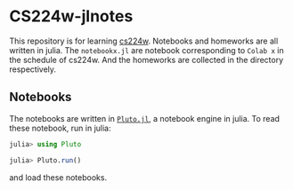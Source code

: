 # CS224w-jlnotes

This repository is for learning [cs224w](http://web.stanford.edu/class/cs224w/). Notebooks and homeworks are all written in julia. The `notebookx.jl` are notebook corresponding to `Colab x` in the schedule of cs224w. And the homeworks are collected in the directory respectively. 

## Notebooks

The notebooks are written in [`Pluto.jl`](https://github.com/fonsp/Pluto.jl), a notebook engine in julia. To read these notebook, run in julia:

```julia
julia> using Pluto

julia> Pluto.run()
```

and load these notebooks.
